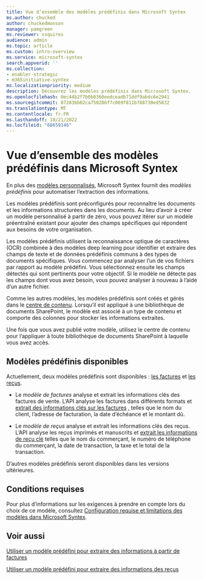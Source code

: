 ```yaml
---
title: Vue d’ensemble des modèles prédéfinis dans Microsoft Syntex
ms.author: chucked
author: chuckedmonson
manager: pamgreen
ms.reviewer: ssquires
audience: admin
ms.topic: article
ms.custom: intro-overview
ms.service: microsoft-syntex
search.appverid: ''
ms.collection:
- enabler-strategic
- m365initiative-syntex
ms.localizationpriority: medium
description: Découvrez les modèles prédéfinis dans Microsoft Syntex.
ms.openlocfilehash: 0ec44b2f7b0b0360eedceadb71ddf9abdc6e2941
ms.sourcegitcommit: 87283bb02ca750286f7c069f811b788730ed5832
ms.translationtype: MT
ms.contentlocale: fr-FR
ms.lasthandoff: 10/21/2022
ms.locfileid: "68659146"
---
```

# <a name="overview-of-prebuilt-models-in-microsoft-syntex"></a>Vue d’ensemble des modèles prédéfinis dans Microsoft Syntex

En plus des [modèles personnalisés](model-types-overview.md#custom-models), Microsoft Syntex fournit des *modèles prédéfinis* pour automatiser l’extraction des informations.

Les modèles prédéfinis sont préconfigurés pour reconnaître les documents et les informations structurées dans les documents. Au lieu d’avoir à créer un modèle personnalisé à partir de zéro, vous pouvez itérer sur un modèle préentraîné existant pour ajouter des champs spécifiques qui répondent aux besoins de votre organisation. 

Les modèles prédéfinis utilisent la reconnaissance optique de caractères (OCR) combinée à des modèles deep learning pour identifier et extraire des champs de texte et de données prédéfinis communs à des types de documents spécifiques. Vous commencez par analyser l’un de vos fichiers par rapport au modèle prédéfini. Vous sélectionnez ensuite les champs détectés qui sont pertinents pour votre objectif. Si le modèle ne détecte pas les champs dont vous avez besoin, vous pouvez analyser à nouveau à l’aide d’un autre fichier.

Comme les autres modèles, les modèles prédéfinis sont créés et gérés dans le [centre de contenu](create-a-content-center.md). Lorsqu’il est appliqué à une bibliothèque de documents SharePoint, le modèle est associé à un type de contenu et comporte des colonnes pour stocker les informations extraites. 

Une fois que vous avez publié votre modèle, utilisez le centre de contenu pour l’appliquer à toute bibliothèque de documents SharePoint à laquelle vous avez accès.  

## <a name="available-prebuilt-models"></a>Modèles prédéfinis disponibles

Actuellement, deux modèles prédéfinis sont disponibles : [les factures](prebuilt-model-invoice.md) et [les reçus](prebuilt-model-receipt.md).

- Le *modèle de factures* analyse et extrait les informations clés des factures de vente. L’API analyse les factures dans différents formats et [extrait des informations clés sur les factures](/azure/applied-ai-services/form-recognizer/concept-invoice#field-extraction) , telles que le nom du client, l’adresse de facturation, la date d’échéance et le montant dû.

- Le *modèle de reçus* analyse et extrait les informations clés des reçus. L’API analyse les reçus imprimés et manuscrits et [extrait les informations de reçu clé](/azure/applied-ai-services/form-recognizer/concept-receipt#field-extraction) telles que le nom du commerçant, le numéro de téléphone du commerçant, la date de transaction, la taxe et le total de la transaction.

D’autres modèles prédéfinis seront disponibles dans les versions ultérieures.

## <a name="requirements"></a>Conditions requises

Pour plus d’informations sur les exigences à prendre en compte lors du choix de ce modèle, consultez [Configuration requise et limitations des modèles dans Microsoft Syntex](requirements-and-limitations.md). 

## <a name="see-also"></a>Voir aussi

[Utiliser un modèle prédéfini pour extraire des informations à partir de factures](prebuilt-model-invoice.md)

[Utiliser un modèle prédéfini pour extraire des informations des reçus](prebuilt-model-receipt.md)

 

